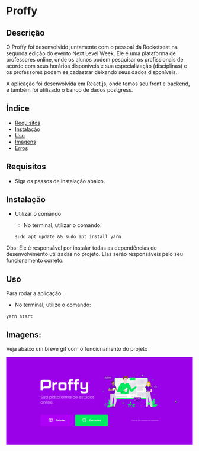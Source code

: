 #  Proffy 

## Descrição
O Proffy foi desenvolvido juntamente com o pessoal da Rocketseat na segunda edição do evento Next Level Week. Ele é uma plataforma de professores online, onde os alunos podem pesquisar os profissionais de acordo com seus horários disponíveis e sua especialização (disciplinas) e os professores podem se cadastrar deixando seus dados disponíveis. 

A aplicação foi desenvolvida em React.js, onde temos seu front e backend, e também foi utilizado o banco de dados postgress.

## Índice
- [Requisitos](#Requisitos)
- [Instalação](#Instalação)
- [Uso](#Uso)
- [Imagens](#Imagens)
- [Erros](#Erros)


## Requisitos
- Siga os passos de instalação abaixo. 


## Instalação
- Utilizar o comando
  - No terminal, utilizar o comando: 

  ``` 
  sudo apt update && sudo apt install yarn 
  ```
Obs: Ele é responsável por instalar todas as dependências de desenvolvimento utilizadas no projeto. Elas serão responsáveis pelo seu funcionamento correto.  


## Uso
Para rodar a aplicação:
- No terminal, utilize o comando:
```
yarn start
```

## Imagens:

Veja abaixo um breve gif com o funcionamento do projeto

<p align="center">
  <img src="./images/proffy.gif" title="Página Instrutores">
</p>

